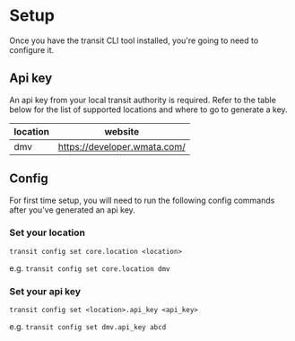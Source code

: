 # Setup

Once you have the transit CLI tool installed, you're going to need to configure it.

## Api key

An api key from your local transit authority is required. Refer to the table below for the list of supported locations and where to go to generate a key.

| location | website                      |
| -------- | ---------------------------- |
| dmv      | https://developer.wmata.com/ |

## Config

For first time setup, you will need to run the following config commands after you've generated an api key.

### Set your location

```
transit config set core.location <location>
```

e.g. `transit config set core.location dmv`

### Set your api key

```
transit config set <location>.api_key <api_key>
```

e.g. `transit config set dmv.api_key abcd`
